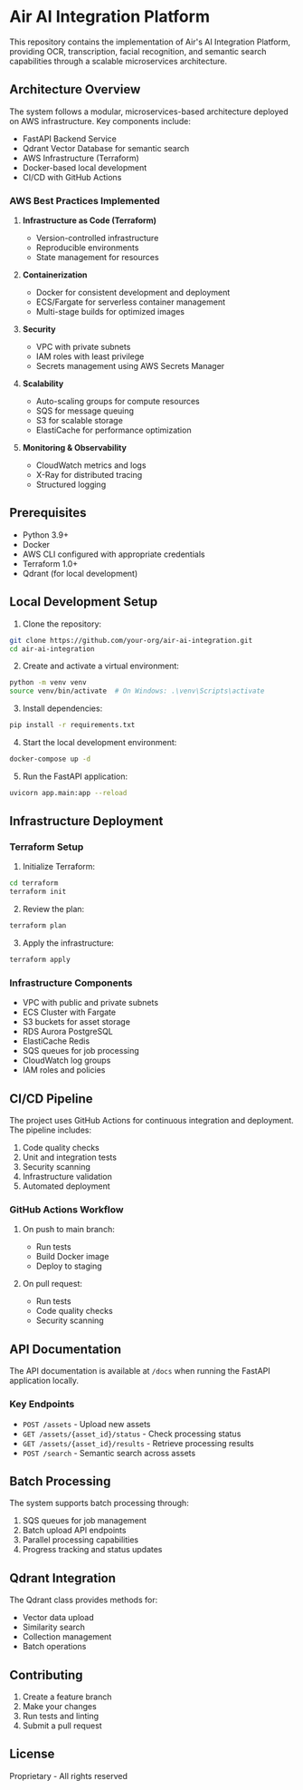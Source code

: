 # Air AI Integration Platform

This repository contains the implementation of Air's AI Integration Platform, providing OCR, transcription, facial recognition, and semantic search capabilities through a scalable microservices architecture.

## Architecture Overview

The system follows a modular, microservices-based architecture deployed on AWS infrastructure. Key components include:

- FastAPI Backend Service
- Qdrant Vector Database for semantic search
- AWS Infrastructure (Terraform)
- Docker-based local development
- CI/CD with GitHub Actions

### AWS Best Practices Implemented

1. **Infrastructure as Code (Terraform)**
   - Version-controlled infrastructure
   - Reproducible environments
   - State management for resources

2. **Containerization**
   - Docker for consistent development and deployment
   - ECS/Fargate for serverless container management
   - Multi-stage builds for optimized images

3. **Security**
   - VPC with private subnets
   - IAM roles with least privilege
   - Secrets management using AWS Secrets Manager

4. **Scalability**
   - Auto-scaling groups for compute resources
   - SQS for message queuing
   - S3 for scalable storage
   - ElastiCache for performance optimization

5. **Monitoring & Observability**
   - CloudWatch metrics and logs
   - X-Ray for distributed tracing
   - Structured logging

## Prerequisites

- Python 3.9+
- Docker
- AWS CLI configured with appropriate credentials
- Terraform 1.0+
- Qdrant (for local development)

## Local Development Setup

1. Clone the repository:
```bash
git clone https://github.com/your-org/air-ai-integration.git
cd air-ai-integration
```

2. Create and activate a virtual environment:
```bash
python -m venv venv
source venv/bin/activate  # On Windows: .\venv\Scripts\activate
```

3. Install dependencies:
```bash
pip install -r requirements.txt
```

4. Start the local development environment:
```bash
docker-compose up -d
```

5. Run the FastAPI application:
```bash
uvicorn app.main:app --reload
```

## Infrastructure Deployment

### Terraform Setup

1. Initialize Terraform:
```bash
cd terraform
terraform init
```

2. Review the plan:
```bash
terraform plan
```

3. Apply the infrastructure:
```bash
terraform apply
```

### Infrastructure Components

- VPC with public and private subnets
- ECS Cluster with Fargate
- S3 buckets for asset storage
- RDS Aurora PostgreSQL
- ElastiCache Redis
- SQS queues for job processing
- CloudWatch log groups
- IAM roles and policies

## CI/CD Pipeline

The project uses GitHub Actions for continuous integration and deployment. The pipeline includes:

1. Code quality checks
2. Unit and integration tests
3. Security scanning
4. Infrastructure validation
5. Automated deployment

### GitHub Actions Workflow

1. On push to main branch:
   - Run tests
   - Build Docker image
   - Deploy to staging

2. On pull request:
   - Run tests
   - Code quality checks
   - Security scanning

## API Documentation

The API documentation is available at `/docs` when running the FastAPI application locally.

### Key Endpoints

- `POST /assets` - Upload new assets
- `GET /assets/{asset_id}/status` - Check processing status
- `GET /assets/{asset_id}/results` - Retrieve processing results
- `POST /search` - Semantic search across assets

## Batch Processing

The system supports batch processing through:

1. SQS queues for job management
2. Batch upload API endpoints
3. Parallel processing capabilities
4. Progress tracking and status updates

## Qdrant Integration

The Qdrant class provides methods for:
- Vector data upload
- Similarity search
- Collection management
- Batch operations

## Contributing

1. Create a feature branch
2. Make your changes
3. Run tests and linting
4. Submit a pull request

## License

Proprietary - All rights reserved 